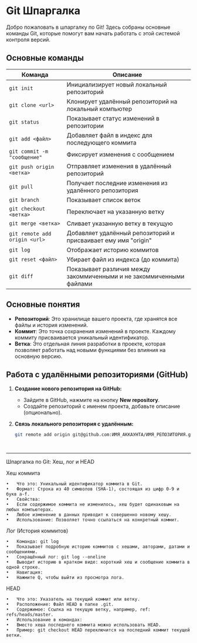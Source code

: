 # Git Шпаргалка

Добро пожаловать в шпаргалку по Git! Здесь собраны основные команды Git, которые помогут вам начать работать с этой системой контроля версий.

## Основные команды

| Команда                             | Описание                                                               |
|-------------------------------------|------------------------------------------------------------------------|
| `git init`                          | Инициализирует новый локальный репозиторий                             |
| `git clone <url>`                   | Клонирует удалённый репозиторий на локальный компьютер                 |
| `git status`                        | Показывает статус изменений в репозитории                              |
| `git add <файл>`                    | Добавляет файл в индекс для последующего коммита                       |
| `git commit -m "сообщение"`         | Фиксирует изменения с сообщением                                       |
| `git push origin <ветка>`           | Отправляет изменения в удалённый репозиторий                           |
| `git pull`                          | Получает последние изменения из удалённого репозитория                 |
| `git branch`                        | Показывает список веток                                                |
| `git checkout <ветка>`              | Переключает на указанную ветку                                         |
| `git merge <ветка>`                 | Сливает указанную ветку в текущую                                      |
| `git remote add origin <url>`       | Добавляет удалённый репозиторий и присваивает ему имя "origin"          |
| `git log`                           | Отображает историю коммитов                                            |
| `git reset <файл>`                  | Убирает файл из индекса (до коммита)                                   |
| `git diff`                          | Показывает различия между закоммиченными и не закоммиченными файлами   |

## Основные понятия

- **Репозиторий**: Это хранилище вашего проекта, где хранятся все файлы и история изменений.
- **Коммит**: Это точка сохранения изменений в проекте. Каждому коммиту присваивается уникальный идентификатор.
- **Ветка**: Это отдельная линия разработки в проекте, которая позволяет работать над новыми функциями без влияния на основную версию.

## Работа с удалёнными репозиториями (GitHub)

1. **Создание нового репозитория на GitHub:**
   - Зайдите в GitHub, нажмите на кнопку **New repository**.
   - Создайте репозиторий с именем проекта, добавьте описание (опционально).
   
2. **Связь локального репозитория с удалённым:**
   ```bash
   git remote add origin git@github.com:ИМЯ_АККАУНТА/ИМЯ_РЕПОЗИТОРИЯ.git




___________________________________________________

Шпаргалка по Git: Хеш, лог и HEAD

Хеш коммита

	•	Что это: Уникальный идентификатор коммита в Git.
	•	Формат: Строка из 40 символов (SHA-1), состоящая из цифр 0-9 и букв a-f.
	•	Свойства:
	•	Если содержимое коммита не изменилось, хеш будет одинаковым на любых компьютерах.
	•	Любое изменение в данных приводит к совершенно новому хешу.
	•	Использование: Позволяет точно ссылаться на конкретный коммит.


Лог (История коммитов)

	•	Команда: git log
	•	Показывает подробную историю коммитов с хешами, авторами, датами и сообщениями.
	•	Сокращённый лог: git log --oneline
	•	Выводит историю в кратком виде: короткий хеш и сообщение коммита в одной строке.
	•	Навигация:
	•	Нажмите Q, чтобы выйти из просмотра лога.

HEAD

	•	Что это: Указатель на текущий коммит или ветку.
	•	Расположение: Файл HEAD в папке .git.
	•	Содержимое: Ссылка на текущую ветку, например, ref: refs/heads/master.
	•	Использование в командах:
	•	Вместо хеша последнего коммита можно использовать HEAD.
	•	Пример: git checkout HEAD переключится на последний коммит текущей ветки.

